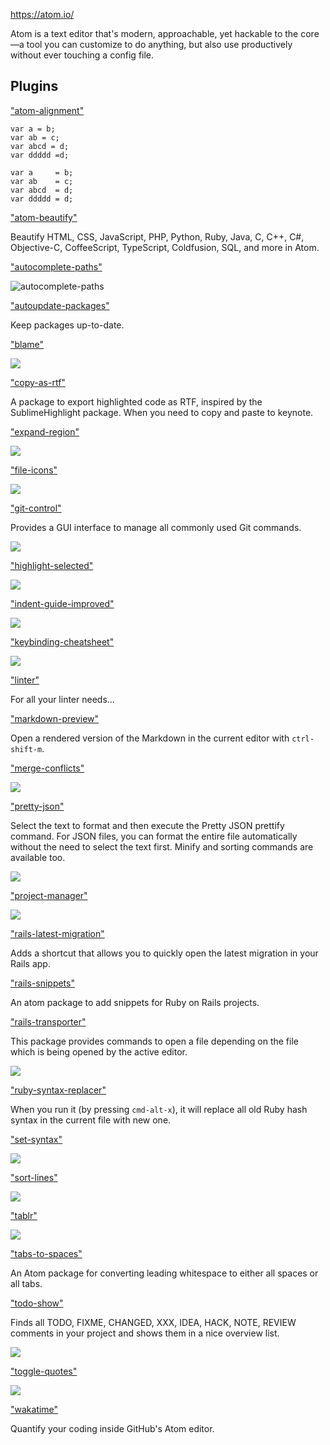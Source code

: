 https://atom.io/

Atom is a text editor that's modern, approachable, yet hackable to the core—a tool you can customize to do anything, but also use productively without ever touching a config file.

## Plugins

["atom-alignment"](https://atom.io/packages/atom-alignment)

    var a = b;
    var ab = c;
    var abcd = d;
    var ddddd =d;

    var a     = b;
    var ab    = c;
    var abcd  = d;
    var ddddd = d;

["atom-beautify"](https://atom.io/packages/atom-beautify)

Beautify HTML, CSS, JavaScript, PHP, Python, Ruby, Java, C, C++, C#, Objective-C, CoffeeScript, TypeScript, Coldfusion, SQL, and more in Atom.

["autocomplete-paths"](https://atom.io/packages/autocomplete-paths)

![autocomplete-paths](http://s1.directupload.net/images/140411/p5kvife6.gif)

["autoupdate-packages"](https://atom.io/packages/autoupdate-packages)

Keep packages up-to-date.

["blame"](https://atom.io/packages/blame)

![](https://raw.githubusercontent.com/josa42/atom-blame/master/screenshot.png)

["copy-as-rtf"](https://atom.io/packages/copy-as-rtf)

A package to export highlighted code as RTF, inspired by the SublimeHighlight package. When you need to copy and paste to keynote.

["expand-region"](https://atom.io/packages/expand-region)

![](https://i.gyazo.com/345e05e29cc1e6e1d103f49d50c52b01.gif)

["file-icons"](https://atom.io/packages/file-icons)

![](https://i.github-camo.com/7c2229cb27f3dd0e944e1ad95d65a6f03da9b316/68747470733a2f2f7261772e67697468756275736572636f6e74656e742e636f6d2f44616e42726f6f6b65722f66696c652d69636f6e732f6d61737465722f707265766965772e706e67)

["git-control"](https://atom.io/packages/git-control)

Provides a GUI interface to manage all commonly used Git commands.

![](https://i.github-camo.com/e35620a073ae64498e9dbff837aa273d3dcb263d/68747470733a2f2f7261772e67697468756275736572636f6e74656e742e636f6d2f6a61636f67722f61746f6d2d6769742d636f6e74726f6c2f6d61737465722f73637265656e73686f74732f6769742d30312e706e67)

["highlight-selected"](https://atom.io/packages/highlight-selected)

![](https://i.github-camo.com/fb3c3e8f4170fc20047810e53cdfa1041f302a28/687474703a2f2f692e696d6775722e636f6d2f4335466e7a7a512e676966)

["indent-guide-improved"](https://atom.io/packages/indent-guide-improved)

![](https://i.github-camo.com/83f38ef15d0f90120fec4fc21fab18fc3ac0effc/68747470733a2f2f7261772e67697468756275736572636f6e74656e742e636f6d2f68617261692f696e64656e742d67756964652d696d70726f7665642f6d61737465722f646f632f64656d6f2e676966)

["keybinding-cheatsheet"](https://atom.io/packages/keybinding-cheatsheet)

![](https://i.github-camo.com/19f53de895a218bea71352e61f9f24a4600cb4ec/68747470733a2f2f7261772e67697468756275736572636f6e74656e742e636f6d2f6a6b61736b792f61746f6d2d6b657962696e64696e672d636865617473686565742f6d61737465722f696d616765732f73637265656e73686f742e706e67)

["linter"](https://atom.io/packages/linter)

For all your linter needs...

["markdown-preview"](https://atom.io/packages/markdown-preview)

Open a rendered version of the Markdown in the current editor with `ctrl-shift-m`.

["merge-conflicts"](https://atom.io/packages/merge-conflicts)

![](https://i.github-camo.com/44ff44f156f274b8799022e44bcacb804fadc08a/68747470733a2f2f7261772e6769746875622e636f6d2f736d61736877696c736f6e2f6d657267652d636f6e666c696374732f6d61737465722f646f63732f636f6e666c6963742d7265736f6c7574696f6e2e676966)

["pretty-json"](https://atom.io/packages/pretty-json)

Select the text to format and then execute the Pretty JSON prettify command. For JSON files, you can format the entire file automatically without the need to select the text first. Minify and sorting commands are available too.

![](https://i.github-camo.com/df2969f63f4141f94d94d6f5ab71b3a4266811b5/687474703a2f2f692e696d6775722e636f6d2f4e6434477674502e676966)

["project-manager"](https://atom.io/packages/project-manager)

![](https://i.github-camo.com/9f58c50dd32d6173bb555f1a0ca08c713d8a2f2a/68747470733a2f2f7261772e6769746875622e636f6d2f64616e69656c62726f64696e2f61746f6d2d70726f6a6563742d6d616e616765722f6d61737465722f70726f6a6563742d6d616e616765722e676966)

["rails-latest-migration"](https://atom.io/packages/rails-latest-migration)

Adds a shortcut that allows you to quickly open the latest migration in your Rails app.

["rails-snippets"](https://atom.io/packages/rails-snippets)

An atom package to add snippets for Ruby on Rails projects.

["rails-transporter"](https://atom.io/packages/rails-transporter)

This package provides commands to open a file depending on the file which is being opened by the active editor.

![](https://i.github-camo.com/f81515d474b3c524a0ae563e13f2da9275ddad5b/687474703a2f2f636c2e6c792f696d6167652f343330353341314a326231372f7261696c732d7472616e73706f727465722e676966)

["ruby-syntax-replacer"](https://atom.io/packages/ruby-syntax-replacer)

When you run it (by pressing `cmd-alt-x`), it will replace all old Ruby hash syntax in the current file with new one.

["set-syntax"](https://atom.io/packages/set-syntax)

![](https://i.github-camo.com/c5dd40f6a2817cce33879d480f570fb9ba633231/68747470733a2f2f7261772e67697468756275736572636f6e74656e742e636f6d2f6c65652d646f686d2f7365742d73796e7461782f6d61737465722f7365742d73796e7461782e676966)

["sort-lines"](https://atom.io/packages/sort-lines)

![](https://i.github-camo.com/59de82a667ea690b778abaa5ba8a407f8659ebb3/68747470733a2f2f662e636c6f75642e6769746875622e636f6d2f6173736574732f323938382f313739363839312f38356536396666322d366139332d313165332d383961632d3331393237663630343539322e676966)

["tablr"](https://atom.io/packages/tablr)

![](https://i.github-camo.com/614070af63d2c0d44226c99dfa06bff684d9c7cd/687474703a2f2f61626533332e6769746875622e696f2f61746f6d2d7461626c722f7461626c722e676966)

["tabs-to-spaces"](https://atom.io/packages/tabs-to-spaces)

An Atom package for converting leading whitespace to either all spaces or all tabs.

["todo-show"](https://atom.io/packages/todo-show)

Finds all TODO, FIXME, CHANGED, XXX, IDEA, HACK, NOTE, REVIEW comments in your project and shows them in a nice overview list.

![](https://i.github-camo.com/f15ae70a5e4f1078889fba95bcfdfdec75306a28/68747470733a2f2f7261772e67697468756275736572636f6e74656e742e636f6d2f6d726f64616c67616172642f61746f6d2d746f646f2d73686f772f6d61737465722f73637265656e73686f74732f707265766965772e706e67)

["toggle-quotes"](https://atom.io/packages/toggle-quotes)

![](https://i.github-camo.com/5842622f361420f14651addfc68c69892edd0979/68747470733a2f2f636c6f75642e67697468756275736572636f6e74656e742e636f6d2f6173736574732f3832333534352f393031363135302f61613733616236322d333739632d313165352d383632322d3864626234393266663466312e676966)

["wakatime"](https://atom.io/packages/wakatime)

Quantify your coding inside GitHub's Atom editor.
